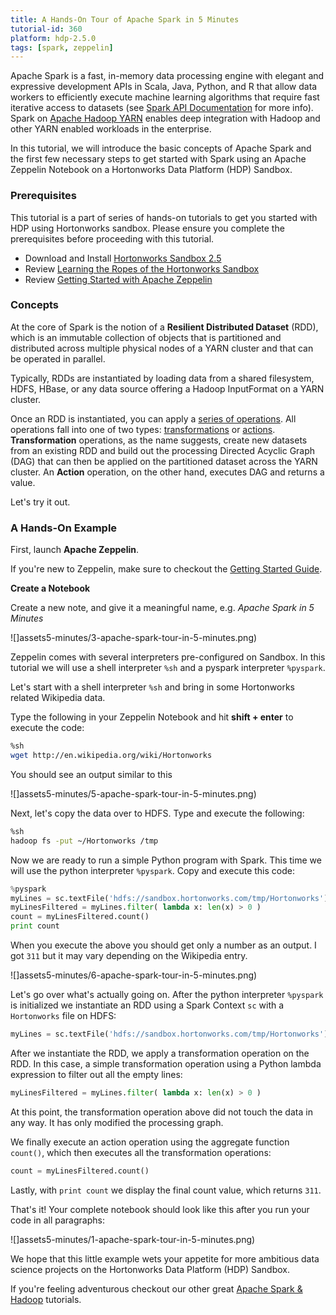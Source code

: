 ```yaml
---
title: A Hands-On Tour of Apache Spark in 5 Minutes
tutorial-id: 360
platform: hdp-2.5.0
tags: [spark, zeppelin]
---
```


Apache Spark is a fast, in-memory data processing engine with elegant and expressive development APIs in Scala, Java, Python, and R that allow data workers to efficiently execute machine learning algorithms that require fast iterative access to datasets (see [Spark API Documentation](http://spark.apache.org/docs/latest/api.html) for more info). Spark on [Apache Hadoop YARN](http://hortonworks.com/hadoop/YARN "Apache Hadoop YARN") enables deep integration with Hadoop and other YARN enabled workloads in the enterprise.

In this tutorial, we will introduce the basic concepts of Apache Spark and the first few necessary steps to get started with Spark using an Apache Zeppelin Notebook on a Hortonworks Data Platform (HDP) Sandbox.

### Prerequisites

This tutorial is a part of series of hands-on tutorials to get you started with HDP using Hortonworks sandbox. Please ensure you complete the prerequisites before proceeding with this tutorial.

*   Download and Install [Hortonworks Sandbox 2.5](http://hortonworks.com/products/sandbox/)
*   Review [Learning the Ropes of the Hortonworks Sandbox](http://hortonworks.com/hadoop-tutorial/learning-the-ropes-of-the-hortonworks-sandbox/)
*   Review [Getting Started with Apache Zeppelin](https://github.com/hortonworks/tutorials/blob/hdp-2.5/tutorials/hortonworks/getting-started-with-apache-zeppelin/tutorial.md)

### Concepts

At the core of Spark is the notion of a **Resilient Distributed Dataset** (RDD), which is an immutable collection of objects that is partitioned and distributed across multiple physical nodes of a YARN cluster and that can be operated in parallel.

Typically, RDDs are instantiated by loading data from a shared filesystem, HDFS, HBase, or any data source offering a Hadoop InputFormat on a YARN cluster.

Once an RDD is instantiated, you can apply a [series of operations](https://spark.apache.org/docs/latest/programming-guide.html#rdd-operations). All operations fall into one of two types: [transformations](https://spark.apache.org/docs/latest/programming-guide.html#transformations) or [actions](https://spark.apache.org/docs/latest/programming-guide.html#actions). **Transformation** operations, as the name suggests, create new datasets from an existing RDD and build out the processing Directed Acyclic Graph (DAG) that can then be applied on the partitioned dataset across the YARN cluster. An **Action** operation, on the other hand, executes DAG and returns a value.

Let's try it out.

### A Hands-On Example

First, launch **Apache Zeppelin**.

If you're new to Zeppelin, make sure to checkout the [Getting Started Guide](https://github.com/hortonworks/tutorials/blob/hdp-2.5/tutorials/hortonworks/getting-started-with-apache-zeppelin/tutorial.md).


**Create a Notebook**

Create a new note, and give it a meaningful name, e.g. *Apache Spark in 5 Minutes*

![]assets5-minutes/3-apache-spark-tour-in-5-minutes.png)

Zeppelin comes with several interpreters pre-configured on Sandbox. In this tutorial we will use a shell interpreter `%sh` and a pyspark interpreter `%pyspark`.

Let's start with a shell interpreter `%sh` and bring in some Hortonworks related Wikipedia data.

Type the following in your Zeppelin Notebook and hit **shift + enter** to execute the code:

~~~ bash
%sh
wget http://en.wikipedia.org/wiki/Hortonworks
~~~

You should see an output similar to this

![]assets5-minutes/5-apache-spark-tour-in-5-minutes.png)

Next, let's copy the data over to HDFS. Type and execute the following:

~~~ bash
%sh
hadoop fs -put ~/Hortonworks /tmp
~~~

Now we are ready to run a simple Python program with Spark. This time we will use the python interpreter `%pyspark`. Copy and execute this code:

~~~ python
%pyspark
myLines = sc.textFile('hdfs://sandbox.hortonworks.com/tmp/Hortonworks')
myLinesFiltered = myLines.filter( lambda x: len(x) > 0 )
count = myLinesFiltered.count()
print count
~~~

When you execute the above you should get only a number as an output. I got `311` but it may vary depending on the Wikipedia entry.

![]assets5-minutes/6-apache-spark-tour-in-5-minutes.png)

Let's go over what's actually going on. After the python interpreter `%pyspark` is initialized we instantiate an RDD using a Spark Context `sc` with a `Hortonworks` file on HDFS:

~~~ python
myLines = sc.textFile('hdfs://sandbox.hortonworks.com/tmp/Hortonworks')
~~~

After we instantiate the RDD, we apply a transformation operation on the RDD. In this case, a simple transformation operation using a Python lambda expression to filter out all the empty lines:

~~~ python
myLinesFiltered = myLines.filter( lambda x: len(x) > 0 )
~~~

At this point, the transformation operation above did not touch the data in any way. It has only modified the processing graph.

We finally execute an action operation using the aggregate function `count()`, which then executes all the transformation operations:

~~~ python
count = myLinesFiltered.count()
~~~

Lastly, with `print count` we display the final count value, which returns `311`.

That's it! Your complete notebook should look like this after you run your code in all paragraphs:

![]assets5-minutes/1-apache-spark-tour-in-5-minutes.png)

We hope that this little example wets your appetite for more ambitious data science projects on the Hortonworks Data Platform (HDP) Sandbox.

If you're feeling adventurous checkout our other great  [Apache Spark & Hadoop](http://hortonworks.com/hadoop/spark/#tutorials) tutorials.

